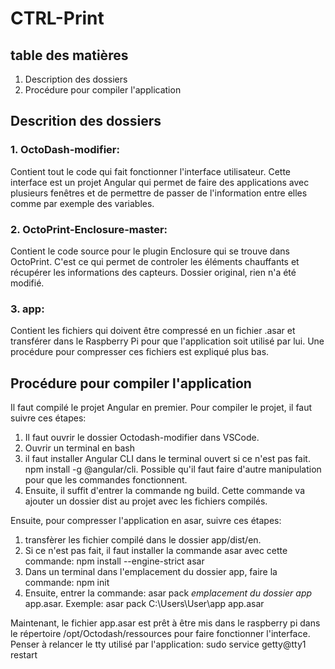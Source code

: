 # CTRL-Print

## table des matières
1. Description des dossiers
2. Procédure pour compiler l'application

## Descrition des dossiers

### 1. OctoDash-modifier:
Contient tout le code qui fait fonctionner l'interface utilisateur. Cette interface est un projet Angular qui permet de faire des applications avec plusieurs fenêtres et de permettre de passer de l'information entre elles comme par exemple des variables.
### 2. OctoPrint-Enclosure-master:
Contient le code source pour le plugin Enclosure qui se trouve dans OctoPrint. C'est ce qui permet de controler les éléments chauffants et récupérer les informations des capteurs. Dossier original, rien n'a été modifié.
### 3. app:
Contient les fichiers qui doivent être compressé en un fichier .asar et transférer dans le Raspberry Pi pour que l'application soit utilisé par lui. Une procédure pour compresser ces fichiers est expliqué plus bas.

## Procédure pour compiler l'application

Il faut compilé le projet Angular en premier. Pour compiler le projet, il faut suivre ces étapes:
1. Il faut ouvrir le dossier Octodash-modifier dans VSCode.
2. Ouvrir un terminal en bash
3. il faut installer Angular CLI dans le terminal ouvert si ce n'est pas fait. npm install -g @angular/cli. Possible qu'il faut faire d'autre manipulation pour que les commandes fonctionnent.
4. Ensuite, il suffit d'entrer la commande ng build. Cette commande va ajouter un dossier dist au projet avec les fichiers compilés.

Ensuite, pour compresser l'application en asar, suivre ces étapes:
1. transfèrer les fichier compilé dans le dossier app/dist/en.
2. Si ce n'est pas fait, il faut installer la commande asar avec cette commande: npm install --engine-strict asar
3. Dans un terminal dans l'emplacement du dossier app, faire la commande: npm init
4. Ensuite, entrer la commande: asar pack *emplacement du dossier app* app.asar. Exemple: asar pack C:\Users\User\app app.asar

Maintenant, le fichier app.asar est prêt à être mis dans le raspberry pi dans le répertoire /opt/Octodash/ressources pour faire fonctionner l'interface. Penser à relancer le tty utilisé par l'application: sudo service getty@tty1 restart
